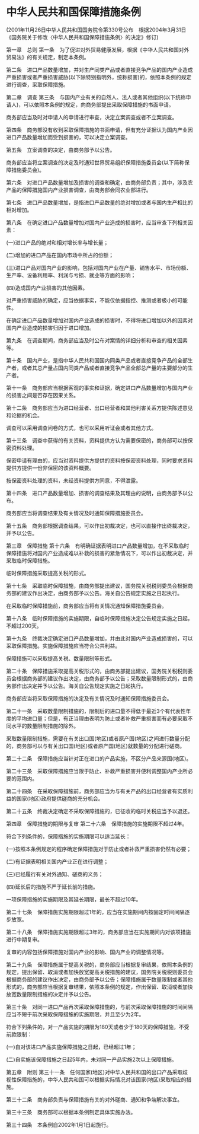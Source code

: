 # 中华人民共和国保障措施条例

 

(2001年11月26日中华人民共和国国务院令第330号公布　根据2004年3月31日《国务院关于修改〈中华人民共和国保障措施条例〉的决定》修订)

第一章　总则
第一条　为了促进对外贸易健康发展，根据《中华人民共和国对外贸易法》的有关规定，制定本条例。

第二条　进口产品数量增加，并对生产同类产品或者直接竞争产品的国内产业造成严重损害或者严重损害威胁(以下除特别指明外，统称损害)的，依照本条例的规定进行调查，采取保障措施。

第二章　调查
第三条　与国内产业有关的自然人、法人或者其他组织(以下统称申请人)，可以依照本条例的规定，向商务部提出采取保障措施的书面申请。

商务部应当及时对申请人的申请进行审查，决定立案调查或者不立案调查。

第四条　商务部没有收到采取保障措施的书面申请，但有充分证据认为国内产业因进口产品数量增加而受到损害的，可以决定立案调查。

第五条　立案调查的决定，由商务部予以公告。

商务部应当将立案调查的决定及时通知世界贸易组织保障措施委员会(以下简称保障措施委员会)。

第六条　对进口产品数量增加及损害的调查和确定，由商务部负责；其中，涉及农产品的保障措施国内产业损害调查，由商务部会同农业部进行。

第七条　进口产品数量增加，是指进口产品数量的绝对增加或者与国内生产相比的相对增加。

第八条　在确定进口产品数量增加对国内产业造成的损害时，应当审查下列相关因素：

(一)进口产品的绝对和相对增长率与增长量；

(二)增加的进口产品在国内市场中所占的份额；

(三)进口产品对国内产业的影响，包括对国内产业在产量、销售水平、市场份额、生产率、设备利用率、利润与亏损、就业等方面的影响；

(四)造成国内产业损害的其他因素。

对严重损害威胁的确定，应当依据事实，不能仅依据指控、推测或者极小的可能性。

在确定进口产品数量增加对国内产业造成的损害时，不得将进口增加以外的因素对国内产业造成的损害归因于进口增加。

第九条　在调查期间，商务部应当及时公布对案情的详细分析和审查的相关因素等。

第十条　国内产业，是指中华人民共和国国内同类产品或者直接竞争产品的全部生产者，或者其总产量占国内同类产品或者直接竞争产品全部总产量的主要部分的生产者。

第十一条　商务部应当根据客观的事实和证据，确定进口产品数量增加与国内产业的损害之间是否存在因果关系。

第十二条　商务部应当为进口经营者、出口经营者和其他利害关系方提供陈述意见和论据的机会。

调查可以采用调查问卷的方式，也可以采用听证会或者其他方式。

第十三条　调查中获得的有关资料，资料提供方认为需要保密的，商务部可以按保密资料处理。

保密申请有理由的，应当对资料提供方提供的资料按保密资料处理，同时要求资料提供方提供一份非保密的该资料概要。

按保密资料处理的资料，未经资料提供方同意，不得泄露。

第十四条　进口产品数量增加、损害的调查结果及其理由的说明，由商务部予以公布。

商务部应当将调查结果及有关情况及时通知保障措施委员会。

第十五条　商务部根据调查结果，可以作出初裁决定，也可以直接作出终裁决定，并予以公告。

第三章　保障措施
第十六条　有明确证据表明进口产品数量增加，在不采取临时保障措施将对国内产业造成难以补救的损害的紧急情况下，可以作出初裁决定，并采取临时保障措施。

临时保障措施采取提高关税的形式。

第十七条　采取临时保障措施，由商务部提出建议，国务院关税税则委员会根据商务部的建议作出决定，由商务部予以公告。海关自公告规定实施之日起执行。

在采取临时保障措施前，商务部应当将有关情况通知保障措施委员会。

第十八条　临时保障措施的实施期限，自临时保障措施决定公告规定实施之日起，不超过200天。

第十九条　终裁决定确定进口产品数量增加，并由此对国内产业造成损害的，可以采取保障措施。实施保障措施应当符合公共利益。

保障措施可以采取提高关税、数量限制等形式。

第二十条　保障措施采取提高关税形式的，由商务部提出建议，国务院关税税则委员会根据商务部的建议作出决定，由商务部予以公告；采取数量限制形式的，由商务部作出决定并予以公告。海关自公告规定实施之日起执行。

商务部应当将采取保障措施的决定及有关情况及时通知保障措施委员会。

第二十一条　采取数量限制措施的，限制后的进口量不得低于最近3个有代表性年度的平均进口量；但是，有正当理由表明为防止或者补救严重损害而有必要采取不同水平的数量限制措施的除外。

采取数量限制措施，需要在有关出口国(地区)或者原产国(地区)之间进行数量分配的，商务部可以与有关出口国(地区)或者原产国(地区)就数量的分配进行磋商。

第二十二条　保障措施应当针对正在进口的产品实施，不区分产品来源国(地区)。

第二十三条　采取保障措施应当限于防止、补救严重损害并便利调整国内产业所必要的范围内。

第二十四条　在采取保障措施前，商务部应当为与有关产品的出口经营者有实质利益的国家(地区)政府提供磋商的充分机会。

第二十五条　终裁决定确定不采取保障措施的，已征收的临时关税应当予以退还。

第四章　保障措施的期限与复审
第二十六条　保障措施的实施期限不超过4年。

符合下列条件的，保障措施的实施期限可以适当延长：

(一)按照本条例规定的程序确定保障措施对于防止或者补救严重损害仍然有必要；

(二)有证据表明相关国内产业正在进行调整；

(三)已经履行有关对外通知、磋商的义务；

(四)延长后的措施不严于延长前的措施。

一项保障措施的实施期限及其延长期限，最长不超过10年。

第二十七条　保障措施实施期限超过1年的，应当在实施期间内按固定时间间隔逐步放宽。

第二十八条　保障措施实施期限超过3年的，商务部应当在实施期间内对该项措施进行中期复审。

复审的内容包括保障措施对国内产业的影响、国内产业的调整情况等。

第二十九条　保障措施属于提高关税的，商务部应当根据复审结果，依照本条例的规定，提出保留、取消或者加快放宽提高关税措施的建议，国务院关税税则委员会根据商务部的建议作出决定，由商务部予以公告；保障措施属于数量限制或者其他形式的，商务部应当根据复审结果，依照本条例的规定，作出保留、取消或者加快放宽数量限制措施的决定并予以公告。

第三十条　对同一进口产品再次采取保障措施的，与前次采取保障措施的时间间隔应当不短于前次采取保障措施的实施期限，并且至少为2年。

符合下列条件的，对一产品实施的期限为180天或者少于180天的保障措施，不受前款限制：

(一)自对该进口产品实施保障措施之日起，已经超过1年；

(二)自实施该保障措施之日起5年内，未对同一产品实施2次以上保障措施。

第五章　附则
第三十一条　任何国家(地区)对中华人民共和国的出口产品采取歧视性保障措施的，中华人民共和国可以根据实际情况对该国家(地区)采取相应的措施。

第三十二条　商务部负责与保障措施有关的对外磋商、通知和争端解决事宜。

第三十三条　商务部可以根据本条例制定具体实施办法。

第三十四条　本条例自2002年1月1日起施行。